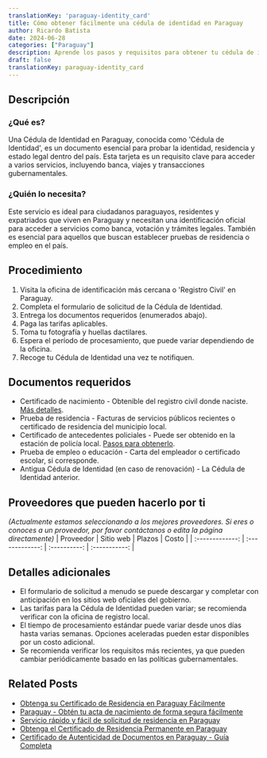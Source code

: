 ```yaml
---
translationKey: 'paraguay-identity_card'
title: Cómo obtener fácilmente una cédula de identidad en Paraguay
author: Ricardo Batista
date: 2024-06-28
categories: ["Paraguay"]
description: Aprende los pasos y requisitos para obtener tu cédula de identidad paraguaya. Guía completa para residentes y expatriados.
draft: false
translationKey: paraguay-identity_card
---
```


## Descripción
### ¿Qué es?
Una Cédula de Identidad en Paraguay, conocida como 'Cédula de Identidad', es un documento esencial para probar la identidad, residencia y estado legal dentro del país. Esta tarjeta es un requisito clave para acceder a varios servicios, incluyendo banca, viajes y transacciones gubernamentales.

### ¿Quién lo necesita?
Este servicio es ideal para ciudadanos paraguayos, residentes y expatriados que viven en Paraguay y necesitan una identificación oficial para acceder a servicios como banca, votación y trámites legales. También es esencial para aquellos que buscan establecer pruebas de residencia o empleo en el país.

## Procedimiento

1. Visita la oficina de identificación más cercana o 'Registro Civil' en Paraguay.
2. Completa el formulario de solicitud de la Cédula de Identidad.
3. Entrega los documentos requeridos (enumerados abajo).
4. Paga las tarifas aplicables.
5. Toma tu fotografía y huellas dactilares.
6. Espera el período de procesamiento, que puede variar dependiendo de la oficina.
7. Recoge tu Cédula de Identidad una vez te notifiquen.

## Documentos requeridos

- Certificado de nacimiento - Obtenible del registro civil donde naciste. [Más detalles](https://www.paraguay.gov.py).
- Prueba de residencia - Facturas de servicios públicos recientes o certificado de residencia del municipio local.
- Certificado de antecedentes policiales - Puede ser obtenido en la estación de policía local. [Pasos para obtenerlo](https://www.mj.gov.py/policia-certificados).
- Prueba de empleo o educación - Carta del empleador o certificado escolar, si corresponde.
- Antigua Cédula de Identidad (en caso de renovación) - La Cédula de Identidad anterior.

## Proveedores que pueden hacerlo por ti
_(Actualmente estamos seleccionando a los mejores proveedores. Si eres o conoces a un proveedor, por favor contáctanos o edita la página directamente)_
| Proveedor       |     Sitio web    |    Plazos    |     Costo     |
| :-------------: | :-------------:  | :----------: | :-----------: |

## Detalles adicionales

- El formulario de solicitud a menudo se puede descargar y completar con anticipación en los sitios web oficiales del gobierno.
- Las tarifas para la Cédula de Identidad pueden variar; se recomienda verificar con la oficina de registro local.
- El tiempo de procesamiento estándar puede variar desde unos días hasta varias semanas. Opciones aceleradas pueden estar disponibles por un costo adicional.
- Se recomienda verificar los requisitos más recientes, ya que pueden cambiar periódicamente basado en las políticas gubernamentales.


## Related Posts

- [Obtenga su Certificado de Residencia en Paraguay Fácilmente](https://tramitit.com/es/guides/paraguay/certificado_de_residencia/)
- [Paraguay - Obtén tu acta de nacimiento de forma segura fácilmente](https://tramitit.com/es/guides/paraguay/certificado_de_nacimiento/)
- [Servicio rápido y fácil de solicitud de residencia en Paraguay](https://tramitit.com/es/guides/paraguay/solicitud_de_residencia/)
- [Obtenga el Certificado de Residencia Permanente en Paraguay](https://tramitit.com/es/guides/paraguay/certificado_de_residencia_permanente/)
- [Certificado de Autenticidad de Documentos en Paraguay - Guía Completa](https://tramitit.com/es/guides/paraguay/certificado_de_autenticidad_de_documentos/)